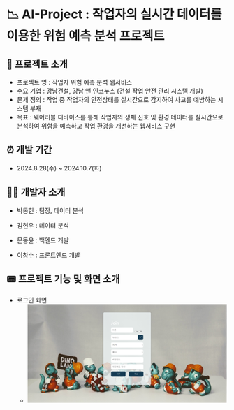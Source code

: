 # 📉 AI-Project : 작업자의 실시간 데이터를 이용한 위험 예측 분석 프로젝트

## 📢 프로젝트 소개

* 프로젝트 명 : 작업자 위험 예측 분석 웹서비스
* 수요 기업 : 강남건설, 강남 앤 인코누스 (건설 작업 안전 관리 시스템 개발)
* 문제 정의 : 작업 중 작업자의 안전상태를 실시간으로 감지하여 사고를 예방하는 시스템 부재
* 목표 : 웨어러블 디바이스를 통해 작업자의 생체 신호 및 환경 데이터를 실시간으로 분석하여 위험을 예측하고 작업 환경을 개선하는 웹서비스 구현

## ⏰ 개발 기간

* 2024.8.28(수) ~ 2024.10.7(화)

## 🙋‍♂️ 개발자 소개

* 박동헌 : 팀장, 데이터 분석

* 김현우 : 데이터 분석

* 문동윤 : 백엔드 개발

* 이창수 : 프론트엔드 개발

## 📟 프로젝트 기능 및 화면 소개

* 로그인 화면
  * ![로그인 이미지](https://github.com/Leechangsuuu/project_RiskAnalysis/blob/main/%ED%99%94%EB%A9%B4%20%EC%BA%A1%EC%B2%98%202024-10-11%20144539.png)
  

